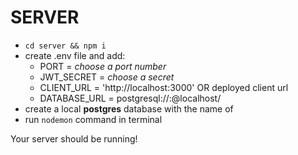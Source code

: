 # SERVER

- ```cd server && npm i```
- create .env file and add:
  - PORT = *choose a port number*
  - JWT_SECRET = *choose a secret*
  - CLIENT_URL = 'http://localhost:3000' OR deployed client url
  - DATABASE_URL = postgresql://<pg-user>:<pg-password>@localhost/<app-name>
- create a local **postgres** database with the name of <app-name>
- run ```nodemon``` command in terminal

Your server should be running! 
